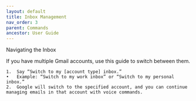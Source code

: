 ```yaml
---
layout: default
title: Inbox Management
nav_order: 3
parent: Commands
ancestor: User Guide
---
```





Navigating the Inbox

If you have multiple Gmail accounts, use this guide to switch between them.

	1.	Say “Switch to my [account type] inbox.”
	•	Example: “Switch to my work inbox” or “Switch to my personal inbox.”
	2.	Google will switch to the specified account, and you can continue managing emails in that account with voice commands.

